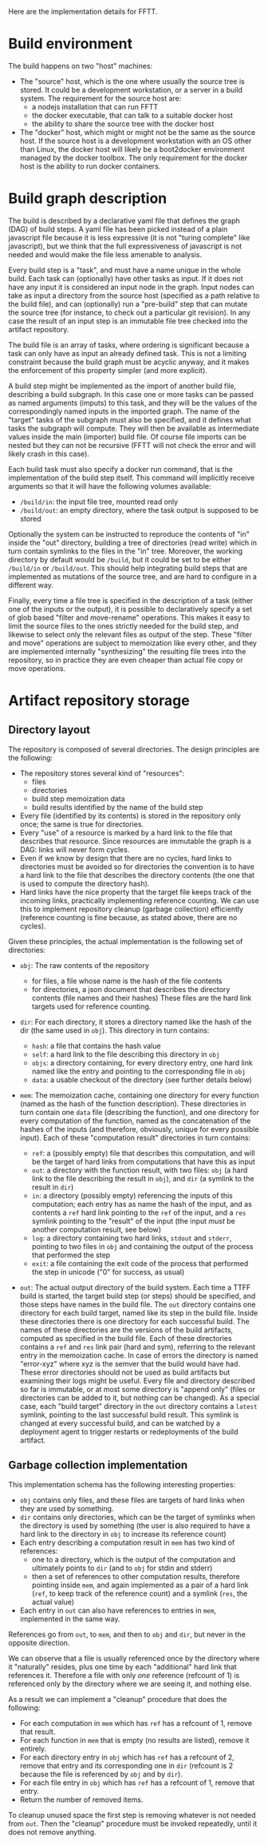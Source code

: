 
Here are the implementation details for FFTT.


# Build environment

The build happens on two "host" machines:
* The "source" host, which is the one where usually the source tree is stored. It could be a development workstation, or a server in a build system.
  The requirement for the source host are:
  - a nodejs installation that can run FFTT
  - the docker executable, that can talk to a suitable docker host
  - the ability to share the source tree with the docker host
* The "docker" host, which might or might not be the same as the source host. If the source host is a development workstation with an OS other than Linux, the docker host will likely be a boot2docker environment managed by the docker toolbox. The only requirement for the docker host is the ability to run docker containers.


# Build graph description

The build is described by a declarative yaml file that defines the graph (DAG) of build steps.
A yaml file has been picked instead of a plain javascript file because it is less expressive (it is not "turing complete" like javascript), but we think that the full expressiveness of javascript is not needed and would make the file less amenable to analysis.

Every build step is a "task", and must have a name unique in the whole build.
Each task can (optionally) have other tasks as input.
If it does not have any input it is considered an input node in the graph.
Input nodes can take as input a directory from the source host (specified as a path relative to the build file), and can (optionally) run a "pre-build" step that can mutate the source tree (for instance, to check out a particular git revision). In any case the result of an input step is an immutable file tree checked into the artifact repository.

The build file is an array of tasks, where ordering is significant because a task can only have as input an already defined task. This is not a limiting constraint because the build graph must be acyclic anyway, and it makes the enforcement of this property simpler (and more explicit).

A build step might be implemented as the import of another build file, describing a build subgraph.
In this case one or more tasks can be passed as named arguments (imputs) to this task, and they will be the values of the correspondingly named inputs in the imported graph.
The name of the "target" tasks of the subgraph must also be specified, and it defines what tasks the subgraph will compute.
They will then be available as intermediate values inside the main (importer) build file.
Of course file imports can be nested but they can not be recursive (FFTT will not check the error and will likely crash in this case).

Each build task must also specify a docker run command, that is the implementation of the build step itself.
This command will implicitly receive arguments so that it will have the following volumes available:

* `/build/in`: the input file tree, mounted read only
* `/build/out`: an empty directory, where the task output is supposed to be stored

Optionally the system can be instructed to reproduce the contents of "in" inside the "out" directory, building a tree of directories (read write) which in turn contain symlinks to the files in the "in" tree.
Moreover, the working directory by default would be `/build`, but it could be set to be either `/build/in` or `/build/out`.
This should help integrating build steps that are implemented as mutations of the source tree, and are hard to configure in a different way.

Finally, every time a file tree is specified in the description of a task (either one of the inputs or the output), it is possible to declaratively specify a set of glob based "filter and move-rename" operations.
This makes it easy to limit the source files to the ones strictly needed for the build step, and likewise to select only the relevant files as output of the step.
These "filter and move" operations are subject to memoization like every other, and they are implemented internally "synthesizing" the resulting file trees into the repository, so in practice they are even cheaper than actual file copy or move operations.


# Artifact repository storage

## Directory layout

The repository is composed of several directories.
The design principles are the following:

* The repository stores several kind of "resources":
  - files
  - directories
  - build step memoization data
  - build results identified by the name of the build step
* Every file (identified by its contents) is stored in the repository only once; the same is true for directories.
* Every "use" of a resource is marked by a hard link to the file that describes that resource. Since resources are immutable the graph is a DAG: links will never form cycles.
* Even if we know by design that there are no cycles, hard links to directories must be avoided so for directories the convention is to have a hard link to the file that describes the directory contents (the one that is used to compute the directory hash).
* Hard links have the nice property that the target file keeps track of the incoming links, practically implementing reference counting. We can use this to implement repository cleanup (garbage collection) efficiently (reference counting is fine because, as stated above, there are no cycles).

Given these principles, the actual implementation is the following set of directories:

* `obj`: The raw contents of the repository
  - for files, a file whose name is the hash of the file contents
  - for directories, a json document that describes the directory contents (file names and their hashes)
  These files are the hard link targets used for reference counting.

* `dir`: For each directory, it stores a directory named like the hash of the dir (the same used in `obj`).
  This directory in turn contains:
  - `hash`: a file that contains the hash value
  - `self`: a hard link to the file describing this directory in `obj`
  - `objs`: a directory containing, for every directory entry, one hard link named like the entry and pointing to the corresponding file in `obj`
  - `data`: a usable checkout of the directory (see further details below)

* `mem`: The memoization cache, containing one directory for every function (named as the hash of the function description).
  These directories in turn contain one `data` file (describing the function), and one directory for every computation of the function, named as the concatenation of the hashes of the inputs (and therefore, obviously, unique for every possible input).
  Each of these "computation result" directories in turn contains:
  - `ref`: a (possibly empty) file that describes this computation, and will be the target of hard links from computations that have this as input
  - `out`: a directory with the function result, with two files: `obj` (a hard link to the file describing the result in
    `obj`), and `dir` (a symlink to the result in `dir`)
  - `in`: a directory (possibly empty) referencing the inputs of this computation; each entry has as name the hash of the input, and as contents a `ref` hard link pointing to the `ref` of the input, and a `res` symlink pointing to the "result" of the input (the input *must* be another computation result, see below)
  - `log`: a directory containing two hard links, `stdout` and `stderr`, pointing to two files in `obj` and containing the output of the process that performed the step
  - `exit`: a file containing the exit code of the process that performed the step in unicode ("0" for success, as usual)

* `out`: The actual output directory of the build system.
  Each time a TTFF build is started, the target build step (or steps) should be specified, and those steps have names in the build file.
  The `out` directory contains one directory for each build target, named like its step in the build file.
  Inside these directories there is one directory for each successful build. The names of these directories are the versions of the build artifacts, computed as specified in the build file. Each of these directories contains a `ref` and `res` link pair (hard and sym), referring to the relevant entry in the memoization cache.
  In case of errors the directory is named "error-xyz" where xyz is the semver that the build would have had. These error directories should not be used as build artifacts but examining their logs might be useful.
  Every file and directory described so far is immutable, or at most some directory is "append only" (files or directories can be added to it, but nothing can be changed).
  As a special case, each "build target" directory in the `out` directory contains a `latest` symlink, pointing to the last successful build result. This symlink is changed at every successful build, and can be watched by a deployment agent to trigger restarts or redeployments of the build artifact.

## Garbage collection implementation

This implementation schema has the following interesting properties:

* `obj` contains only files, and these files are targets of hard links when they are used by something.
* `dir` contains only directories, which can be the target of symlinks when the directory is used by something (the user is also required to have a hard link to the directory in `obj` to increase its reference count)
* Each entry describing a computation result in `mem` has two kind of references:
  - one to a directory, which is the output of the computation and ultimately points to `dir` (and to `obj` for stdin and stderr)
  - then a set of references to other computation results, therefore pointing inside `mem`, and again implemented as a pair of a hard link (`ref`, to keep track of the reference count) and a symlink (`res`, the actual value)
* Each entry in `out` can also have references to entries in `mem`, implemented in the same way.

References go from `out`, to `mem`, and then to `obj` and `dir`, but never in the opposite direction.

We can observe that a file is usually referenced once by the directory where it "naturally" resides, plus one time by each "additional" hard link that references it.
Therefore a file with only *one* reference (refcount of 1) is referenced only by the directory where we are seeing it, and nothing else.

As a result we can implement a "cleanup" procedure that does the following:

* For each computation in `mem` which has `ref` has a refcount of 1, remove that result.
* For each function in `mem` that is empty (no results are listed), remove it entirely.
* For each directory entry in `obj` which has `ref` has a refcount of 2, remove that entry and its corresponding one in `dir` (refcount is 2 because the file is referenced by `obj` and by `dir`).
* For each file entry in `obj` which has `ref` has a refcount of 1, remove that entry.
* Return the number of removed items.

To cleanup unused space the first step is removing whatever is not needed from `out`.
Then the "cleanup" procedure must be invoked repeatedly, until it does not remove anything.
